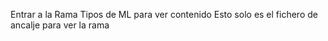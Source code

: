 Entrar a la Rama Tipos de ML para ver contenido 
Esto solo es el fichero de ancalje para ver la rama
